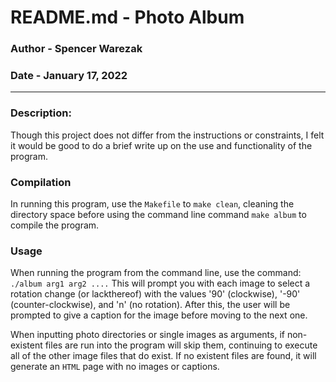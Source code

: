 # README.md - Photo Album
### Author - Spencer Warezak
### Date - January 17, 2022

---

### Description:
Though this project does not differ from the instructions or constraints, I felt it would be good to do a brief write up on the use and functionality of the program.

### Compilation
In running this program, use the `Makefile` to `make clean`, cleaning the directory space before using the command line command `make album` to compile the program.

### Usage
When running the program from the command line, use the command: `./album arg1 arg2 ....`
This will prompt you with each image to select a rotation change (or lackthereof) with the values '90' (clockwise), '-90' (counter-clockwise), and 'n' (no rotation). After this, the user will be prompted to give a caption for the image before moving to the next one.

When inputting photo directories or single images as arguments, if non-existent files are run into the program will skip them, continuing to execute all of the other image files that do exist. If no existent files are found, it will generate an `HTML` page with no images or captions.

